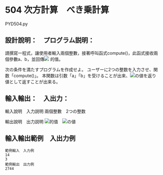 # 504 次方計算　べき乗計算
PYD504.py
## 設計說明：　プログラム説明：
請撰寫一程式，讓使用者輸入兩個整數，接著呼叫函式compute()，此函式接收兩個參數a、b，並回傳![](https://i.imgur.com/Quq6Sxf.png)
的值。

次の条件を満たすプログラムを作成せよ。
ユーザーに2つの整数を入力させ、関数「compute()」。
本関数は引数「a」「b」を受けることが出来、![](https://i.imgur.com/Quq6Sxf.png)の値を返り値として返すことが出来る。

## 輸入輸出：　入出力：
輸入說明　入力説明
兩個整數　2つの整数

輸出說明　出力説明
![](https://i.imgur.com/Quq6Sxf.png)的值　![](https://i.imgur.com/Quq6Sxf.png)の値

## 輸入輸出範例　入出力例

```
範例輸入　入力例
14
3
範例輸出　出力例
2744
```
